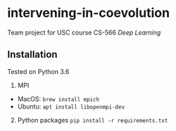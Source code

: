 # intervening-in-coevolution

Team project for USC course CS-566 _Deep Learning_

## Installation

Tested on Python 3.6

1. MPI
  - MacOS: `brew install mpich`
  - Ubuntu: `apt install libopenmpi-dev`
2. Python packages `pip install -r requirements.txt`
